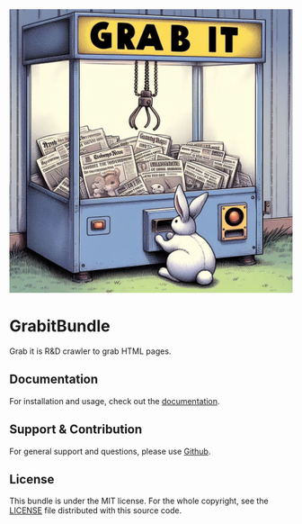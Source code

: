<img src="https://github.com/nicolas-joubert/grabit-bundle/blob/main/assets/banner.jpeg" alt="grab it" />

# GrabitBundle

Grab it is R&amp;D crawler to grab HTML pages.

## Documentation

For installation and usage, check out the [documentation](docs/index.md).

## Support & Contribution

For general support and questions, please use [Github](https://github.com/nicolas-joubert/grabit-bundle/issues).

## License

This bundle is under the MIT license.
For the whole copyright, see the [LICENSE](LICENSE) file distributed with this source code.
